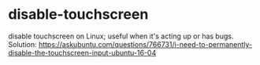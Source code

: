 # disable-touchscreen
disable touchscreen on Linux; useful when it's acting up or has bugs.  Solution: https://askubuntu.com/questions/766731/i-need-to-permanently-disable-the-touchscreen-input-ubuntu-16-04

